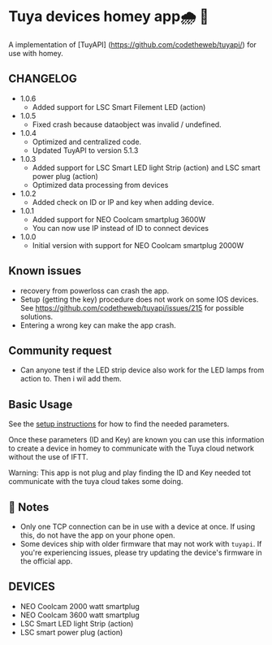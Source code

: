 ﻿# Tuya devices homey app🌧 🔌

A implementation of [TuyAPI] (https://github.com/codetheweb/tuyapi/) for use with homey. 

## CHANGELOG
* 1.0.6 
	- Added support for LSC Smart Filement LED (action)
* 1.0.5
	- Fixed crash because dataobject was invalid / undefined. 
* 1.0.4
	- Optimized and centralized code.  
	- Updated TuyAPI to version 5.1.3 
* 1.0.3
	- Added support for LSC Smart LED light Strip (action)	and LSC smart power plug (action)
	- Optimized data processing from devices
* 1.0.2
	- Added check on ID or IP and key when adding device. 
* 1.0.1
	- Added support for NEO Coolcam smartplug 3600W
	- You can now use IP instead of ID to connect devices
* 1.0.0
	- Initial version with support for NEO Coolcam smartplug 2000W

## Known issues
* recovery from powerloss can crash the app. 
* Setup (getting the key) procedure does not work on some IOS devices. See https://github.com/codetheweb/tuyapi/issues/215 for possible solutions. 
* Entering a wrong key can make the app crash. 
	
## Community request
* Can anyone test if the LED strip device also work for the LED lamps from action to. Then i wil add them.  
	
## Basic Usage
See the [setup instructions](https://github.com/codetheweb/tuyapi/blob/master/docs/SETUP.md) for how to find the needed parameters.

Once these parameters (ID and Key) are known you can use this information to create a device in homey to communicate with the Tuya cloud network without the use of IFTT.

Warning: This app is not plug and play finding the ID and Key needed tot communicate with the tuya cloud takes some doing. 

## 📝 Notes
- Only one TCP connection can be in use with a device at once. If using this, do not have the app on your phone open.
- Some devices ship with older firmware that may not work with `tuyapi`.  If you're experiencing issues, please try updating the device's firmware in the official app.


## DEVICES
- NEO Coolcam 2000 watt smartplug
- NEO Coolcam 3600 watt smartplug
- LSC Smart LED light Strip (action)
- LSC smart power plug (action)

